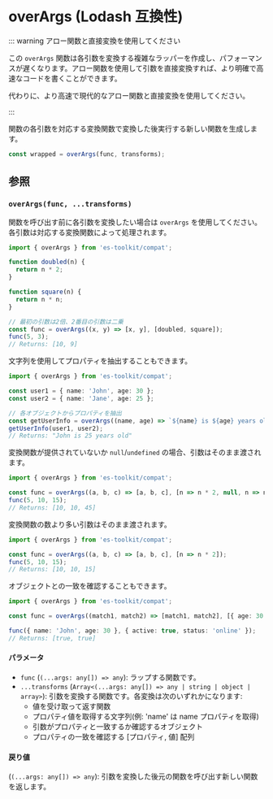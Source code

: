 # overArgs (Lodash 互換性)

::: warning アロー関数と直接変換を使用してください

この `overArgs` 関数は各引数を変換する複雑なラッパーを作成し、パフォーマンスが遅くなります。アロー関数を使用して引数を直接変換すれば、より明確で高速なコードを書くことができます。

代わりに、より高速で現代的なアロー関数と直接変換を使用してください。

:::

関数の各引数を対応する変換関数で変換した後実行する新しい関数を生成します。

```typescript
const wrapped = overArgs(func, transforms);
```

## 参照

### `overArgs(func, ...transforms)`

関数を呼び出す前に各引数を変換したい場合は `overArgs` を使用してください。各引数は対応する変換関数によって処理されます。

```typescript
import { overArgs } from 'es-toolkit/compat';

function doubled(n) {
  return n * 2;
}

function square(n) {
  return n * n;
}

// 最初の引数は2倍、2番目の引数は二乗
const func = overArgs((x, y) => [x, y], [doubled, square]);
func(5, 3);
// Returns: [10, 9]
```

文字列を使用してプロパティを抽出することもできます。

```typescript
import { overArgs } from 'es-toolkit/compat';

const user1 = { name: 'John', age: 30 };
const user2 = { name: 'Jane', age: 25 };

// 各オブジェクトからプロパティを抽出
const getUserInfo = overArgs((name, age) => `${name} is ${age} years old`, ['name', 'age']);
getUserInfo(user1, user2);
// Returns: "John is 25 years old"
```

変換関数が提供されていないか `null`/`undefined` の場合、引数はそのまま渡されます。

```typescript
import { overArgs } from 'es-toolkit/compat';

const func = overArgs((a, b, c) => [a, b, c], [n => n * 2, null, n => n * 3]);
func(5, 10, 15);
// Returns: [10, 10, 45]
```

変換関数の数より多い引数はそのまま渡されます。

```typescript
import { overArgs } from 'es-toolkit/compat';

const func = overArgs((a, b, c) => [a, b, c], [n => n * 2]);
func(5, 10, 15);
// Returns: [10, 10, 15]
```

オブジェクトとの一致を確認することもできます。

```typescript
import { overArgs } from 'es-toolkit/compat';

const func = overArgs((match1, match2) => [match1, match2], [{ age: 30 }, { active: true }]);

func({ name: 'John', age: 30 }, { active: true, status: 'online' });
// Returns: [true, true]
```

#### パラメータ

- `func` (`(...args: any[]) => any`): ラップする関数です。
- `...transforms` (`Array<(...args: any[]) => any | string | object | array>`): 引数を変換する関数です。各変換は次のいずれかになります:
  - 値を受け取って返す関数
  - プロパティ値を取得する文字列(例: 'name' は name プロパティを取得)
  - 引数がプロパティと一致するか確認するオブジェクト
  - プロパティの一致を確認する [プロパティ, 値] 配列

#### 戻り値

(`(...args: any[]) => any`): 引数を変換した後元の関数を呼び出す新しい関数を返します。
